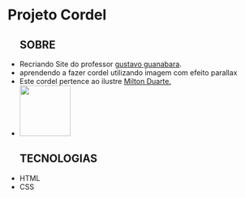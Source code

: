 <h1>Projeto Cordel</h1>
    <ul>
        <h2>SOBRE</h2>
        <li>Recriando Site do professor <a href="https://github.com/gustavoguanabara">gustavo guanabara</a>.</li>
        <li>aprendendo a fazer cordel utilizando imagem com efeito parallax</li>
        <li>Este cordel pertence ao ilustre <a href="https://www.recantodasletras.com.br/poesias/3186743">Milton Duarte.</a>
       </li>
       <li> <img src="https://www.recantodasletras.com.br/usuarios/9806/fotos/1523623.jpg" alt="" width="100px"></li>
    </ul>
    <ul>
        <h2>TECNOLOGIAS</h2>
        <li>HTML</li>
        <li>CSS</li>
    </ul>
